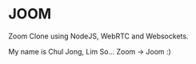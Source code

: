 # JOOM

Zoom Clone using NodeJS, WebRTC and Websockets.

My name is Chul Jong, Lim
So... Zoom -> Joom :)
